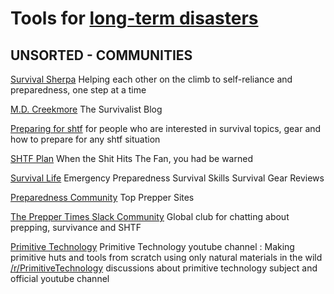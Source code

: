 
# Tools for [long-term disasters](https://adequate.life/disasters-3/)

## UNSORTED - COMMUNITIES

[Survival Sherpa](https://survivalsherpa.wordpress.com)
Helping each other on the climb to self-reliance and preparedness, one step at a time

[M.D. Creekmore](http://www.thesurvivalistblog.net/)
The Survivalist Blog

[Preparing for shtf](http://prepforshtf.com/)
for people who are interested in survival topics, gear and how to prepare for any shtf situation

[SHTF Plan](http://www.shtfplan.com/)
When the Shit Hits The Fan, you had be warned

[Survival Life](https://survivallife.com/)
Emergency Preparedness
Survival Skills
Survival Gear Reviews

[Preparedness Community](http://topprepperwebsites.com/)
Top Prepper Sites

[The Prepper Times Slack Community](https://docs.google.com/forms/d/e/1FAIpQLScPZ5pZ5oJvyrsngtrfwLiOUu8tnDbNl6QSdhBo9aJCehQkFg/viewform?fbzx=-6621886175936142000)
Global club for chatting about prepping, survivance and SHTF

[Primitive Technology](https://www.youtube.com/channel/UCAL3JXZSzSm8AlZyD3nQdBA/videos)
Primitive Technology youtube channel :  Making primitive huts and tools from scratch using only natural materials in the wild
[/r/PrimitiveTechnology](https://www.reddit.com/r/PrimitiveTechnology/)
discussions about primitive technology subject and official youtube channel
